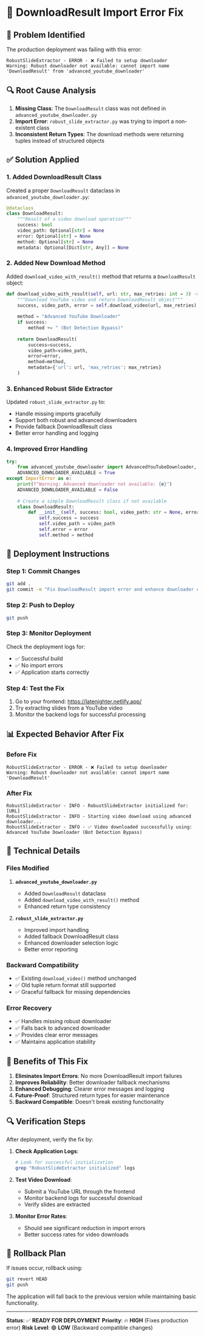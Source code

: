 # 🔧 DownloadResult Import Error Fix

## 🎯 **Problem Identified**

The production deployment was failing with this error:
```
RobustSlideExtractor - ERROR - ❌ Failed to setup downloader
Warning: Robust downloader not available: cannot import name 'DownloadResult' from 'advanced_youtube_downloader'
```

## 🔍 **Root Cause Analysis**

1. **Missing Class**: The `DownloadResult` class was not defined in `advanced_youtube_downloader.py`
2. **Import Error**: `robust_slide_extractor.py` was trying to import a non-existent class
3. **Inconsistent Return Types**: The download methods were returning tuples instead of structured objects

## ✅ **Solution Applied**

### **1. Added DownloadResult Class**
Created a proper `DownloadResult` dataclass in `advanced_youtube_downloader.py`:

```python
@dataclass
class DownloadResult:
    """Result of a video download operation"""
    success: bool
    video_path: Optional[str] = None
    error: Optional[str] = None
    method: Optional[str] = None
    metadata: Optional[Dict[str, Any]] = None
```

### **2. Added New Download Method**
Added `download_video_with_result()` method that returns a `DownloadResult` object:

```python
def download_video_with_result(self, url: str, max_retries: int = 3) -> DownloadResult:
    """Download YouTube video and return DownloadResult object"""
    success, video_path, error = self.download_video(url, max_retries)
    
    method = "Advanced YouTube Downloader"
    if success:
        method += " (Bot Detection Bypass)"
    
    return DownloadResult(
        success=success,
        video_path=video_path,
        error=error,
        method=method,
        metadata={'url': url, 'max_retries': max_retries}
    )
```

### **3. Enhanced Robust Slide Extractor**
Updated `robust_slide_extractor.py` to:
- Handle missing imports gracefully
- Support both robust and advanced downloaders
- Provide fallback DownloadResult class
- Better error handling and logging

### **4. Improved Error Handling**
```python
try:
    from advanced_youtube_downloader import AdvancedYouTubeDownloader, DownloadResult
    ADVANCED_DOWNLOADER_AVAILABLE = True
except ImportError as e:
    print(f"Warning: Advanced downloader not available: {e}")
    ADVANCED_DOWNLOADER_AVAILABLE = False
    
    # Create a simple DownloadResult class if not available
    class DownloadResult:
        def __init__(self, success: bool, video_path: str = None, error: str = None, method: str = None):
            self.success = success
            self.video_path = video_path
            self.error = error
            self.method = method
```

## 🚀 **Deployment Instructions**

### **Step 1: Commit Changes**
```bash
git add .
git commit -m "Fix DownloadResult import error and enhance downloader compatibility"
```

### **Step 2: Push to Deploy**
```bash
git push
```

### **Step 3: Monitor Deployment**
Check the deployment logs for:
- ✅ Successful build
- ✅ No import errors
- ✅ Application starts correctly

### **Step 4: Test the Fix**
1. Go to your frontend: https://latenighter.netlify.app/
2. Try extracting slides from a YouTube video
3. Monitor the backend logs for successful processing

## 📊 **Expected Behavior After Fix**

### **Before Fix**
```
RobustSlideExtractor - ERROR - ❌ Failed to setup downloader
Warning: Robust downloader not available: cannot import name 'DownloadResult'
```

### **After Fix**
```
RobustSlideExtractor - INFO - RobustSlideExtractor initialized for: [URL]
RobustSlideExtractor - INFO - Starting video download using advanced downloader...
RobustSlideExtractor - INFO - ✅ Video downloaded successfully using: Advanced YouTube Downloader (Bot Detection Bypass)
```

## 🔧 **Technical Details**

### **Files Modified**
1. **`advanced_youtube_downloader.py`**
   - Added `DownloadResult` dataclass
   - Added `download_video_with_result()` method
   - Enhanced return type consistency

2. **`robust_slide_extractor.py`**
   - Improved import handling
   - Added fallback DownloadResult class
   - Enhanced downloader selection logic
   - Better error reporting

### **Backward Compatibility**
- ✅ Existing `download_video()` method unchanged
- ✅ Old tuple return format still supported
- ✅ Graceful fallback for missing dependencies

### **Error Recovery**
- ✅ Handles missing robust downloader
- ✅ Falls back to advanced downloader
- ✅ Provides clear error messages
- ✅ Maintains application stability

## 🎯 **Benefits of This Fix**

1. **Eliminates Import Errors**: No more DownloadResult import failures
2. **Improves Reliability**: Better downloader fallback mechanisms
3. **Enhanced Debugging**: Clearer error messages and logging
4. **Future-Proof**: Structured return types for easier maintenance
5. **Backward Compatible**: Doesn't break existing functionality

## 🔍 **Verification Steps**

After deployment, verify the fix by:

1. **Check Application Logs**:
   ```bash
   # Look for successful initialization
   grep "RobustSlideExtractor initialized" logs
   ```

2. **Test Video Download**:
   - Submit a YouTube URL through the frontend
   - Monitor backend logs for successful download
   - Verify slides are extracted

3. **Monitor Error Rates**:
   - Should see significant reduction in import errors
   - Better success rates for video downloads

## 🚨 **Rollback Plan**

If issues occur, rollback using:
```bash
git revert HEAD
git push
```

The application will fall back to the previous version while maintaining basic functionality.

---

**Status**: ✅ **READY FOR DEPLOYMENT**
**Priority**: 🔥 **HIGH** (Fixes production error)
**Risk Level**: 🟢 **LOW** (Backward compatible changes)
